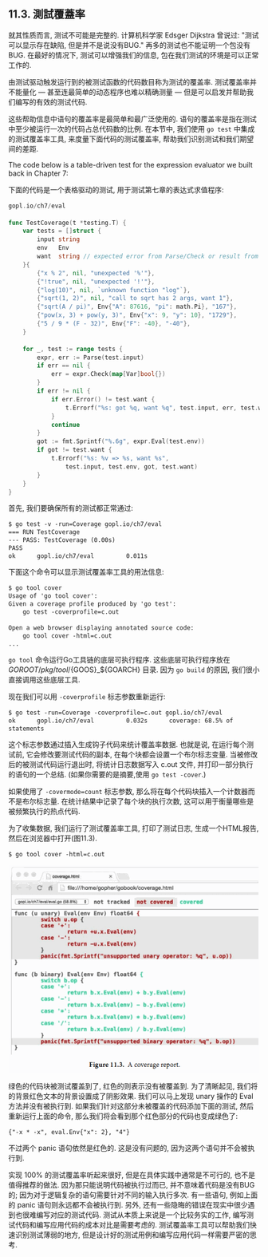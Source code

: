 ## 11.3. 測試覆蓋率


就其性质而言, 测试不可能是完整的. 计算机科学家 Edsger Dijkstra 曾说过: "测试可以显示存在缺陷, 但是并不是说没有BUG." 再多的测试也不能证明一个包没有BUG. 在最好的情况下, 测试可以增强我们的信息, 包在我们测试的环境是可以正常工作的.

由测试驱动触发运行到的被测试函数的代码数目称为测试的覆盖率. 测试覆盖率并不能量化 — 甚至连最简单的动态程序也难以精确测量 — 但是可以启发并帮助我们编写的有效的测试代码.

这些帮助信息中语句的覆盖率是最简单和最广泛使用的. 语句的覆盖率是指在测试中至少被运行一次的代码占总代码数的比例. 在本节中, 我们使用 `go test` 中集成的测试覆盖率工具, 来度量下面代码的测试覆盖率, 帮助我们识别测试和我们期望间的差距.

The code below is a table-driven test for the expression evaluator we built back in Chapter 7:

下面的代码是一个表格驱动的测试, 用于测试第七章的表达式求值程序:

```Go
gopl.io/ch7/eval

func TestCoverage(t *testing.T) {
	var tests = []struct {
		input string
		env   Env
		want  string // expected error from Parse/Check or result from Eval
	}{
		{"x % 2", nil, "unexpected '%'"},
		{"!true", nil, "unexpected '!'"},
		{"log(10)", nil, `unknown function "log"`},
		{"sqrt(1, 2)", nil, "call to sqrt has 2 args, want 1"},
		{"sqrt(A / pi)", Env{"A": 87616, "pi": math.Pi}, "167"},
		{"pow(x, 3) + pow(y, 3)", Env{"x": 9, "y": 10}, "1729"},
		{"5 / 9 * (F - 32)", Env{"F": -40}, "-40"},
	}

	for _, test := range tests {
		expr, err := Parse(test.input)
		if err == nil {
			err = expr.Check(map[Var]bool{})
		}
		if err != nil {
			if err.Error() != test.want {
				t.Errorf("%s: got %q, want %q", test.input, err, test.want)
			}
			continue
		}
		got := fmt.Sprintf("%.6g", expr.Eval(test.env))
		if got != test.want {
			t.Errorf("%s: %v => %s, want %s",
				test.input, test.env, got, test.want)
		}
	}
}
```

首先, 我们要确保所有的测试都正常通过:

```
$ go test -v -run=Coverage gopl.io/ch7/eval
=== RUN TestCoverage
--- PASS: TestCoverage (0.00s)
PASS
ok      gopl.io/ch7/eval         0.011s
```

下面这个命令可以显示测试覆盖率工具的用法信息:

```
$ go tool cover
Usage of 'go tool cover':
Given a coverage profile produced by 'go test':
    go test -coverprofile=c.out

Open a web browser displaying annotated source code:
    go tool cover -html=c.out
...
```

`go tool` 命令运行Go工具链的底层可执行程序. 这些底层可执行程序放在 $GOROOT/pkg/tool/${GOOS}_${GOARCH} 目录. 因为 `go build` 的原因, 我们很小直接调用这些底层工具.

现在我们可以用 `-coverprofile` 标志参数重新运行:

```
$ go test -run=Coverage -coverprofile=c.out gopl.io/ch7/eval
ok      gopl.io/ch7/eval         0.032s      coverage: 68.5% of statements
```

这个标志参数通过插入生成钩子代码来统计覆盖率数据. 也就是说, 在运行每个测试前, 它会修改要测试代码的副本, 在每个块都会设置一个布尔标志变量. 当被修改后的被测试代码运行退出时, 将统计日志数据写入 c.out 文件, 并打印一部分执行的语句的一个总结. (如果你需要的是摘要,使用 `go test -cover`.)

如果使用了 `-covermode=count` 标志参数, 那么将在每个代码块插入一个计数器而不是布尔标志量. 在统计结果中记录了每个块的执行次数, 这可以用于衡量哪些是被频繁执行的热点代码.

为了收集数据, 我们运行了测试覆盖率工具, 打印了测试日志, 生成一个HTML报告, 然后在浏览器中打开(图11.3).

```
$ go tool cover -html=c.out
```

![](../images/ch11-03.png)

绿色的代码块被测试覆盖到了, 红色的则表示没有被覆盖到. 为了清晰起见, 我们将的背景红色文本的背景设置成了阴影效果. 我们可以马上发现 unary 操作的 Eval 方法并没有被执行到. 如果我们针对这部分未被覆盖的代码添加下面的测试, 然后重新运行上面的命令, 那么我们将会看到那个红色部分的代码也变成绿色了:

```
{"-x * -x", eval.Env{"x": 2}, "4"}
```

不过两个 panic 语句依然是红色的. 这是没有问题的, 因为这两个语句并不会被执行到.

实现 100% 的测试覆盖率听起来很好, 但是在具体实践中通常是不可行的, 也不是值得推荐的做法. 因为那只能说明代码被执行过而已, 并不意味着代码是没有BUG的; 因为对于逻辑复杂的语句需要针对不同的输入执行多次. 有一些语句, 例如上面的 panic 语句则永远都不会被执行到. 另外, 还有一些隐晦的错误在现实中很少遇到也很难编写对应的测试代码. 测试从本质上来说是一个比较务实的工作, 编写测试代码和编写应用代码的成本对比是需要考虑的. 测试覆盖率工具可以帮助我们快速识别测试薄弱的地方, 但是设计好的测试用例和编写应用代码一样需要严密的思考.


